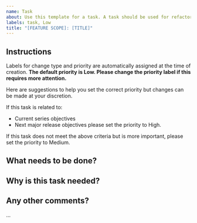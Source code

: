 ```yaml
---
name: Task
about: Use this template for a task. A task should be used for refactoring, automated testing, configuration changes, or other supporting tasks that are not directly related to product development.
labels: task, Low
title: "[FEATURE SCOPE]: [TITLE]"
---
```


## Instructions
Labels for change type and priority are automatically assigned at the time of creation. 
**The default priority is Low. Please change the priority label if this requires more attention.**

Here are suggestions to help you set the correct priority but changes can be made at your discretion.

If this task is related to:  
  - Current series objectives
  - Next major release objectives
please set the priority to High.

If this task does not meet the above criteria but is more important,
please set the priority to Medium. 

## What needs to be done?

## Why is this task needed? 

## Any other comments?

...

